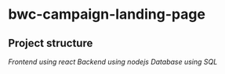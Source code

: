 # bwc-campaign-landing-page

## Project structure
_Frontend using react_ 
_Backend using nodejs_ 
_Database using SQL_ 